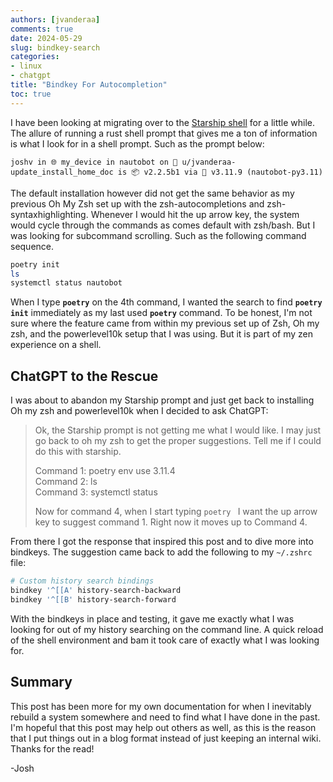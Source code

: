 ```yaml
---
authors: [jvanderaa]
comments: true
date: 2024-05-29
slug: bindkey-search
categories:
- linux
- chatgpt
title: "Bindkey For Autocompletion"
toc: true
---
```


I have been looking at migrating over to the [Starship shell](https://starship.rs) for a little while. The allure of running a rust shell prompt that gives me a ton of information is what I look for in a shell prompt. Such as the prompt below:

```
joshv in 🌐 my_device in nautobot on  u/jvanderaa-update_install_home_doc is 📦 v2.2.5b1 via 🐍 v3.11.9 (nautobot-py3.11)
```

The default installation however did not get the same behavior as my previous Oh My Zsh set up with the zsh-autocompletions and zsh-syntaxhighlighting. Whenever I would hit the up arrow key, the system would cycle through the commands as comes default with zsh/bash. But I was looking for subcommand scrolling. Such as the following command sequence.

<!-- more -->

```bash linenums="1"
poetry init
ls
systemctl status nautobot
```

When I type **`poetry`** on the 4th command, I wanted the search to find **`poetry init`** immediately as my last used **`poetry`** command. To be honest, I'm not sure where the feature came from within my previous set up of Zsh, Oh my zsh, and the powerlevel10k setup that I was using. But it is part of my zen experience on a shell. 

## ChatGPT to the Rescue

I was about to abandon my Starship prompt and just get back to installing Oh my zsh and powerlevel10k when I decided to ask ChatGPT:

> Ok, the Starship prompt is not getting me what I would like. I may just go back to oh my zsh to get the proper suggestions. Tell me if I could do this with starship.
> 
> Command 1: poetry env use 3.11.4  
> Command 2: ls  
> Command 3: systemctl status  
> 
> Now for command 4, when I start typing `poetry ` I want the up arrow key to suggest command 1. Right now it moves up to Command 4.

From there I got the response that inspired this post and to dive more into bindkeys. The suggestion came back to add the following to my `~/.zshrc` file:

```bash
# Custom history search bindings
bindkey '^[[A' history-search-backward
bindkey '^[[B' history-search-forward
```

With the bindkeys in place and testing, it gave me exactly what I was looking for out of my history searching on the command line. A quick reload of the shell environment and bam it took care of exactly what I was looking for.

## Summary

This post has been more for my own documentation for when I inevitably rebuild a system somewhere and need to find what I have done in the past. I'm hopeful that this post may help out others as well, as this is the reason that I put things out in a blog format instead of just keeping an internal wiki. Thanks for the read!

-Josh